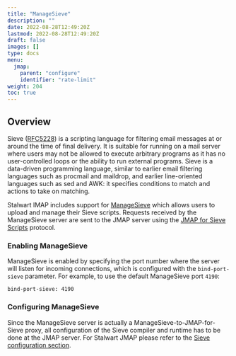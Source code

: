 ```yaml
---
title: "ManageSieve"
description: ""
date: 2022-08-28T12:49:20Z
lastmod: 2022-08-28T12:49:20Z
draft: false
images: []
type: docs
menu:
  jmap:
    parent: "configure"
    identifier: "rate-limit"
weight: 204
toc: true
---
```


## Overview

Sieve ([RFC5228](https://www.rfc-editor.org/rfc/rfc5228.html)) is a scripting language for filtering email messages at or around the time of final delivery.
It is suitable for running on a mail server where users may not be allowed to execute arbitrary programs 
as it has no user-controlled loops or the ability to run external programs.
Sieve is a data-driven programming language, similar to earlier email filtering languages such as procmail and 
maildrop, and earlier line-oriented languages such as sed and AWK: it specifies conditions to match and actions 
to take on matching.

Stalwart IMAP includes support for [ManageSieve](https://datatracker.ietf.org/doc/html/rfc5804) which allows
users to upload and manage their Sieve scripts. Requests received by the ManageSieve server are sent to the JMAP
server using the [JMAP for Sieve Scripts](https://www.ietf.org/archive/id/draft-ietf-jmap-sieve-12.html) protocol.

### Enabling ManageSieve

ManageSieve is enabled by specifying the port number where the server will listen for incoming connections, which is configured
with the ``bind-port-sieve`` parameter. For example, to use the default ManageSieve port ``4190``:

```
bind-port-sieve: 4190
```

### Configuring ManageSieve

Since the ManageSieve server is actually a ManageSieve-to-JMAP-for-Sieve proxy, all configuration of the Sieve compiler and runtime
has to be done at the JMAP server. For Stalwart JMAP please refer to the [Sieve configuration section](/jmap/configure/sieve/).

